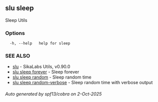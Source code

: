## slu sleep

Sleep Utils

### Options

```
  -h, --help   help for sleep
```

### SEE ALSO

* [slu](slu.md)	 - SikaLabs Utils, v0.90.0
* [slu sleep forever](slu_sleep_forever.md)	 - Sleep forever
* [slu sleep random](slu_sleep_random.md)	 - Sleep random time
* [slu sleep random-verbose](slu_sleep_random-verbose.md)	 - Sleep random time with verbose output

###### Auto generated by spf13/cobra on 2-Oct-2025
